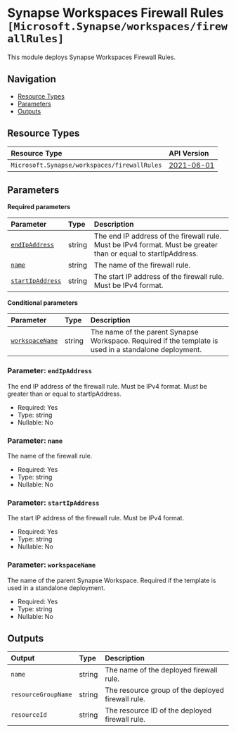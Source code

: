 # Synapse Workspaces Firewall Rules `[Microsoft.Synapse/workspaces/firewallRules]`

This module deploys Synapse Workspaces Firewall Rules.

## Navigation

- [Resource Types](#Resource-Types)
- [Parameters](#Parameters)
- [Outputs](#Outputs)

## Resource Types

| Resource Type | API Version |
| :-- | :-- |
| `Microsoft.Synapse/workspaces/firewallRules` | [2021-06-01](https://learn.microsoft.com/en-us/azure/templates/Microsoft.Synapse/2021-06-01/workspaces/firewallRules) |

## Parameters

**Required parameters**

| Parameter | Type | Description |
| :-- | :-- | :-- |
| [`endIpAddress`](#parameter-endipaddress) | string | The end IP address of the firewall rule. Must be IPv4 format. Must be greater than or equal to startIpAddress. |
| [`name`](#parameter-name) | string | The name of the firewall rule. |
| [`startIpAddress`](#parameter-startipaddress) | string | The start IP address of the firewall rule. Must be IPv4 format. |

**Conditional parameters**

| Parameter | Type | Description |
| :-- | :-- | :-- |
| [`workspaceName`](#parameter-workspacename) | string | The name of the parent Synapse Workspace. Required if the template is used in a standalone deployment. |

### Parameter: `endIpAddress`

The end IP address of the firewall rule. Must be IPv4 format. Must be greater than or equal to startIpAddress.

- Required: Yes
- Type: string
- Nullable: No

### Parameter: `name`

The name of the firewall rule.

- Required: Yes
- Type: string
- Nullable: No

### Parameter: `startIpAddress`

The start IP address of the firewall rule. Must be IPv4 format.

- Required: Yes
- Type: string
- Nullable: No

### Parameter: `workspaceName`

The name of the parent Synapse Workspace. Required if the template is used in a standalone deployment.

- Required: Yes
- Type: string
- Nullable: No

## Outputs

| Output | Type | Description |
| :-- | :-- | :-- |
| `name` | string | The name of the deployed firewall rule. |
| `resourceGroupName` | string | The resource group of the deployed firewall rule. |
| `resourceId` | string | The resource ID of the deployed firewall rule. |
